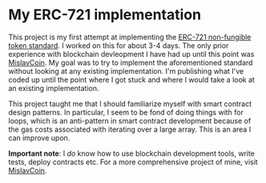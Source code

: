 # My ERC-721 implementation

This project is my first attempt at implementing the [ERC-721 non-fungible token standard](https://eips.ethereum.org/EIPS/eip-721). I worked on this for about 3-4 days. The only prior experience with blockchain devleopment I have had up until this point was [MislavCoin](). My goal was to try to implement the aforementioned standard without looking at any existing implementation. I'm publishing what I've coded up until the point where I got stuck and where I would take a look at an existing implementation.

This project taught me that I should familiarize myself with smart contract design patterns. In particular, I seem to be fond of doing things with for loops, which is an anti-pattern in smart contract development because of the gas costs associated with iterating over a large array. This is an area I can improve upon.

**Important note**: I *do* know how to use blockchain development tools, write tests, deploy contracts etc. For a more comprehensive project of mine, visit [MislavCoin]().
